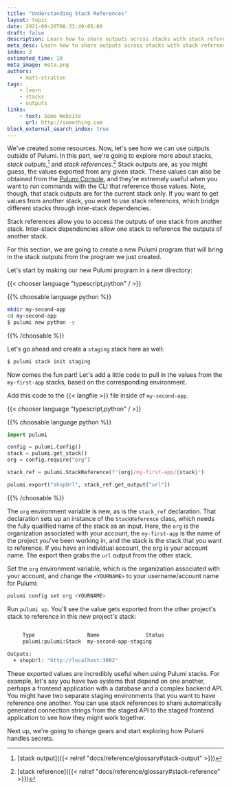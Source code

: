 ```yaml
---
title: "Understanding Stack References"
layout: topic
date: 2021-09-20T08:33:49-05:00
draft: false
description: Learn how to share outputs across stacks with stack references.
meta_desc: Learn how to share outputs across stacks with stack references.
index: 3
estimated_time: 10
meta_image: meta.png
authors:
    - matt-stratton
tags:
    - learn
    - stacks
    - outputs
links:
    - text: Some Website
      url: http://something.com
block_external_search_index: true
---
```


We've created some resources. Now, let's see how we can use outputs outside of
Pulumi. In this part, we're going to explore more about stacks, _stack
outputs_,[^1] and _stack references_.[^2] Stack outputs are, as you might guess,
the values exported from any given stack. These values can also be obtained from
the [Pulumi Console](https://app.pulumi.com), and they're extremely useful when
you want to run commands with the CLI that reference those values. Note, though,
that stack outputs are for the current stack only. If you want to get values
from another stack, you want to use stack references, which bridge different
stacks through inter-stack dependencies.

Stack references allow you to access the outputs of one stack from another
stack. Inter-stack dependencies allow one stack to reference the outputs of
another stack.

For this section, we are going to create a new Pulumi program that will bring in
the stack outputs from the program we just created.

Let's start by making our new Pulumi program in a new directory:

{{< chooser language "typescript,python" / >}}

<!--{{% choosable language typescript %}}

```bash
mkdir my-second-app
cd my-second-app
$ pulumi new typescript -y
```

{{% /choosable %}}-->

{{% choosable language python %}}

```bash
mkdir my-second-app
cd my-second-app
$ pulumi new python -y
```

{{% /choosable %}}

<!--{{% choosable language go %}}

```bash
mkdir my-second-app
cd my-second-app
$ pulumi new go -y
```

{{% /choosable %}}

{{% choosable language csharp %}}

```bash
mkdir my-second-app
cd my-second-app
$ pulumi new csharp -y
```

{{% /choosable %}}-->

Let's go ahead and create a `staging` stack here as well:

```bash
$ pulumi stack init staging
```

Now comes the fun part! Let's add a little code to pull in the values from the
`my-first-app` stacks, based on the corresponding environment.
<!-- NOTE: I removed this sentence as the variable is not in all of the code.-LAS
In the following code, change `YOURNAME` to the name/org for your Pulumi account.-->

Add this code to the {{< langfile >}} file inside of `my-second-app`.

{{< chooser language "typescript,python" / >}}

<!-- {{% choosable language typescript %}}

```typescript
const env = pulumi.getStack();
const myFirstApp = new pulumi.StackReference(`YOURNAME/my-first-app/${env}`);
export let shopUrl =  myFirstApp.getOutput("url");
```

{{% /choosable %}} -->


{{% choosable language python %}}

```python
import pulumi

config = pulumi.Config()
stack = pulumi.get_stack()
org = config.require("org")

stack_ref = pulumi.StackReference(f"{org}/my-first-app/{stack}")

pulumi.export("shopUrl", stack_ref.get_output("url"))
```

{{% /choosable %}}

<!-- {{% choosable language go %}}

```go
import (
  "fmt"

  "github.com/pulumi/pulumi/sdk/v3/go/pulumi"
)

func main() {
  pulumi.Run(func(ctx *pulumi.Context) error {
    slug := fmt.Sprintf("YOURNAME/my-first-app/%v", ctx.Stack())
    stackRef, err := pulumi.NewStackReference(ctx, slug, nil)

    ctx.Export("shopUrl", stackRef.GetOutput(pulumi.String("url")))

    return nil
  }
}
```

{{% /choosable %}}

{{% choosable language csharp %}}

```csharp
class AppStack : Stack
{
    public AppStack()
    {
        var MyFirstApp = new StackReference($"YOURNAME/my-first-app/{Deployment.Instance.StackName}");
        var name = MyFirstApp.RequireOutput("url").Apply(v => v.ToString());
        this.name = Output.Create(shopUrl);
    }
}
```

{{% /choosable %}} -->

The `org` environment variable is new, as is the `stack_ref` declaration. That
declaration sets up an instance of the `StackReference` class, which needs the
fully qualified name of the stack as an input. Here, the `org` is the
organization associated with your account, the `my-first-app` is the name of the
project you've been working in, and the stack is the stack that you want to
reference. If you have an individual account, the org is your account name. The
export then grabs the `url` output from the other stack.

Set the `org` environment variable, which is the organization associated with
your account, and change the `<YOURNAME>` to your username/account name for
Pulumi:

```bash
pulumi config set org <YOURNAME>
```

Run `pulumi up`. You'll see the value gets exported from the other project's
stack to reference in this new project's stack:

```bash

     Type                 Name               Status     
     pulumi:pulumi:Stack  my-second-app-staging             
 
Outputs:
  + shopUrl: "http://localhost:3002"
```
These exported values are incredibly useful when using Pulumi stacks. For
example, let's say you have two systems that depend on one another, perhaps a
frontend application with a database and a complex backend API. You might have
two separate staging environments that you want to have reference one another.
You can use stack references to share automatically generated connection strings
from the staged API to the staged frontend application to see how they might
work together.

Next up, we're going to change gears and start exploring how Pulumi handles
secrets.

[^1]: [stack output]({{< relref "docs/reference/glossary#stack-output" >}})
[^2]: [stack reference]({{< relref "docs/reference/glossary#stack-reference" >}})